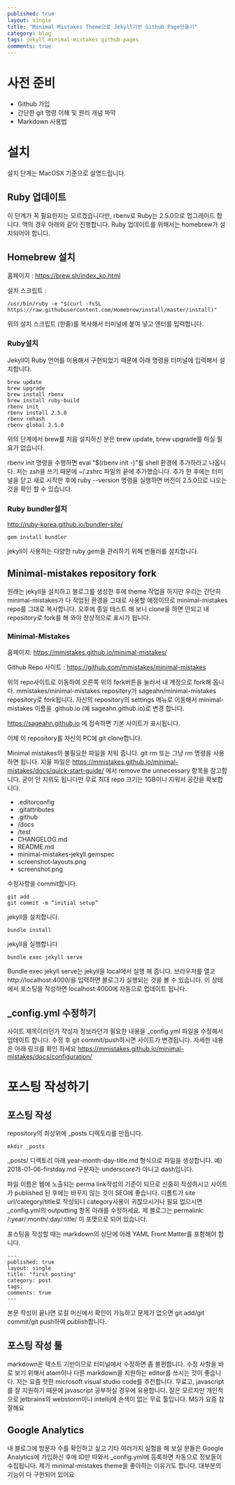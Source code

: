 ```yaml
---
published: true
layout: single
title: "Minimal Mistakes Theme으로 Jekyll기반 Github Page만들기"
category: blog
tags: jekyll minimal-mistakes github-pages
comments: true
---
```


# 사전 준비
- Github 가입
- 간단한 git 명령 이해 및 원리 개념 파악
- Markdown 사용법

# 설치
설치 단계는 MacOSX 기준으로 설명드립니다.

## Ruby 업데이트
이 단계가 꼭 필요한지는 모르겠습니다만, rbenv로 Ruby는 2.5.0으로 업그레이드 합니다.
맥의 경우 아래와 같이 진행합니다. Ruby 업데이트를 위해서는 homebrew가 설치되어야 합니다.

## Homebrew 설치
홈페이지 : https://brew.sh/index_ko.html

설치 스크립트 :

```/usr/bin/ruby -e "$(curl -fsSL https://raw.githubusercontent.com/Homebrew/install/master/install)"```

위의 설치 스크립트 (한줄)를 복사해서 터미널에 붙여 넣고 엔터를 입력합니다.

### Ruby설치

Jekyll이 Ruby 언어를 이용해서 구현되었기 때문에 아래 명령을 터미널에 입력해서 설치합니다.

```
brew update
brew upgrade
brew install rbenv
brew install ruby-build
rbenv init
rbenv install 2.5.0
rbenv rehash
rbenv global 2.5.0
```

위의 단계에서 brew를 처음 설치하신 분은 brew update, brew upgrade를 하실 필요가 없습니다.

rbenv init 명령을 수행하면 eval "$(rbenv init -)"를 shell 환경에 추가하라고 나옵니다. 저는 zsh을 쓰기 때문에 ~/.zshrc 파일의 끝에 추가했습니다. 
추가 한 후에는 터미널을 닫고 새로 시작한 후에 ruby --version 명령을 실행하면 버전이 2.5.0으로 나오는 것을 확인 할 수 있습니다.

### Ruby bundler설치
http://ruby-korea.github.io/bundler-site/

```gem install bundler```

jekyll이 사용하는 다양한 ruby gem을 관리하기 위해 번들러를 설치합니다. 

## Minimal-mistakes repository fork
원래는 jekyll을 설치하고 블로그를 생성한 후에 theme 작업을 하지만 우리는 간단히 minimal-mistakes가 다 작업된 환경을 그대로 사용할 예정이므로 minimal-mistakes repo를 그대로 복사합니다. 오후에 종일 테스트 해 보니 clone을 하면 안되고 내 repository로 fork를 해 와야 정상적으로 표시가 됩니다.

### Minimal-Mistakes

홈페이지: https://mmistakes.github.io/minimal-mistakes/

Github Repo 사이트 : https://github.com/mmistakes/minimal-mistakes

위의 repo사이트로 이동하여 오른쪽 위의 fork버튼을 눌러서 내 계정으로 fork해 옵니다.
mmistakes/minimal-mistakes repository가 sageahn/minimal-mistakes repository로 fork됩니다.
자신의 repository의 settings 메뉴로 이동해서 minimal-mistakes 이름을 <userid>.github.io (예 sageahn.github.io)로 변경 합니다.

https://sageahn.github.io 에 접속하면 기본 사이트가 표시됩니다. 

이제 이 repository를 자신의 PC에 git clone합니다.

Minimal mistakes의 불필요한 파일을 지워 줍니다.
git rm 또는 그냥 rm 명령을 사용하면 됩니다.
지울 파일은 https://mmistakes.github.io/minimal-mistakes/docs/quick-start-guide/ 에서 remove the unnecessary 항목을 참고합니다.
굳이 안 지워도 됩니다만 무료 최대 repo 크기는 1GB이니 지워서 공간을 확보합니다.

- .editorconfig
- .gitattributes
- .github
- /docs
- /test
- CHANGELOG.md
- README.md
- minimal-mistakes-jekyll.gemspec
- screenshot-layouts.png
- screenshot.png


수정사항을 commit합니다.

```
git add .
git commit -m “initial setup”
```

jekyll을 설치합니다.

```
bundle install
```

jekyll을 실행합니다

```
bundle exec jekyll serve 
```

Bundle exec jekyll serve는 jekyll을 local에서 실행 해 줍니다.
브라우저를 열고 http://localhost:4000/을 입력하면 블로그가 실행되는 것을 볼 수 있습니다. 이 상태에서 포스팅을 작성하면 localhost:4000에 자동으로 업데이트 됩니다.

## _config.yml 수정하기

사이트 제목이라던가 작성자 정보라던가 필요한 내용을 _config.yml 파일을 수정해서 업데이트 합니다. 수정 후 git commit/push하시면 사이트가 변경됩니다. 자세한 내용은 아래 링크를 확인 하세요
https://mmistakes.github.io/minimal-mistakes/docs/configuration/

# 포스팅 작성하기

## 포스팅 작성
repository의 최상위에 _posts 디렉토리를 만듭니다.

```
mkdir _posts
```

_posts/ 디렉토리 아래 year-month-day-title.md 형식으로 파일을 생성합니다.
예) 2018-01-06-firstday.md
구분자는 underscore가 아니고 dash입니다.

파일 이름은 웹에 노출되는 perma link작성의 기준이 되므로 신중히 작성하시고 사이트가 published 된 후에는 바꾸지 않는 것이 SEO에 좋습니다. 디폴트가 site url/category/title로 작성되니 category사용이 귀찮으시거나 필요 없으시면 _config.yml의 outputting 항목 아래를 수정하세요. 제 블로그는 permalink: /:year/:month/:day/:title/ 이 포맷으로 되어 있습니다.

포스팅을 작성할 때는 markdown의 상단에 아래 YAML Front Matter를 포함해야 합니다. 

```
---
published: true
layout: single
title: "first posting"
category: post
tags:
comments: true
---
```

본문 작성이 끝나면 로컬 머신에서 확인이 가능하고 문제가 없으면  git add/git commit/git push하여 publish합니다.

## 포스팅 작성 툴
markdown은 텍스트 기반이므로 터미널에서 수정하면 좀 불편합니다. 수정 사항을 바로 보기 위해서 atom이나 다른 markdown을 지원하는 editor를 쓰시는 것이 좋습니다.
저는 요즘 핫한 microsoft visual studio code를 추천합니다. 무료고, javascript를 잘 지원하기 때문에 javascript 공부하실 경우에 유용합니다. 잘은 모르지만 개인적으로 jetbrains의 webstorm이나 intellij에 손색이 없는 무료 툴입니다. MS가 요즘 참 잘해요

## Google Analytics
내 블로그에 방문자 수를 확인하고 싶고 기타 여러가지 실험을 해 보실 분들은 Google Analytics에 가입하신 후에 ID만 따와서 _config.yml에 등록하면 자동으로 정보들이 수집됩니다. 제가 minimal-mistakes theme을 좋아하는 이유기도 합니다. 대부분의 기능이 다 구현되어 있어요
